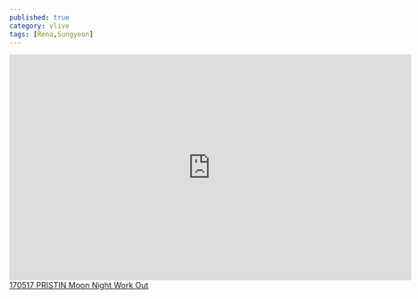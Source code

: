 ```yaml
---
published: true
category: vlive
tags: [Rena,Sungyeon]
---
```

<iframe src="http://www.vlive.tv/embed/16891" frameborder="no" scrolling="no" marginwidth="0" marginheight="0" WIDTH="720" HEIGHT="405" allowfullscreen></iframe><br /><a href="" target="_blank">170517 PRISTIN Moon Night Work Out</a>